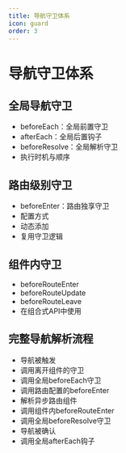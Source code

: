 ```yaml
---
title: 导航守卫体系
icon: guard
order: 3
---
```


# 导航守卫体系

## 全局导航守卫
- beforeEach：全局前置守卫
- afterEach：全局后置钩子
- beforeResolve：全局解析守卫
- 执行时机与顺序

## 路由级别守卫
- beforeEnter：路由独享守卫
- 配置方式
- 动态添加
- 复用守卫逻辑

## 组件内守卫
- beforeRouteEnter
- beforeRouteUpdate
- beforeRouteLeave
- 在组合式API中使用

## 完整导航解析流程
- 导航被触发
- 调用离开组件的守卫
- 调用全局beforeEach守卫
- 调用路由配置的beforeEnter
- 解析异步路由组件
- 调用组件内beforeRouteEnter
- 调用全局beforeResolve守卫
- 导航被确认
- 调用全局afterEach钩子
